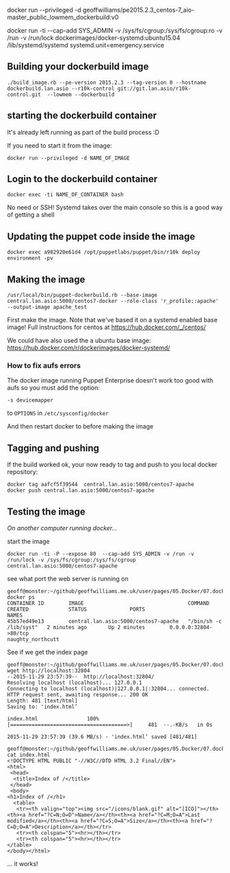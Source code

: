 docker run --privileged -d geoffwilliams/pe2015.2.3_centos-7_aio-master_public_lowmem_dockerbuild:v0


docker run -ti --cap-add SYS_ADMIN -v /sys/fs/cgroup:/sys/fs/cgroup:ro -v /run -v /run/lock dockerimages/docker-systemd:ubuntu15.04  /lib/systemd/systemd   systemd.unit=emergency.service

## Building your dockerbuild image
```
./build_image.rb --pe-version 2015.2.3 --tag-version 0 --hostname dockerbuild.lan.asio --r10k-control git://git.lan.asio/r10k-control.git  --lowmem --dockerbuild
```

## starting the dockerbuild container
It's already left running as part of the build process :D

If you need to start it from the image:
```
docker run --privileged -d NAME_OF_IMAGE
```

## Login to the dockerbuild container
```
docker exec -ti NAME_OF_CONTAINER bash
```
No need or SSH!  Systemd takes over the main console so this is a good way of 
getting a shell

## Updating the puppet code inside the image
```
docker exec a982920e61d4 /opt/puppetlabs/puppet/bin/r10k deploy environment -pv
```


## Making the image
```shell
/usr/local/bin/puppet-dockerbuild.rb --base-image central.lan.asio:5000/centos7-docker --role-class 'r_profile::apache' --output-image apache_test
```
First make the image. Note that we've based it on a systemd enabled base image!  Full instructions for centos at https://hub.docker.com/_/centos/

We could have also used the a ubuntu base image:  https://hub.docker.com/r/dockerimages/docker-systemd/

### How to fix aufs errors
The docker image running Puppet Enterprise doesn't work too good with aufs so you must add the option:
```
-s devicemapper
```
to `OPTIONS` in `/etc/sysconfig/docker`

And then restart docker to before making the image

## Tagging and pushing
If the build worked ok, your now ready to tag and push to you local docker repository:
```
docker tag aafcf5f39544  central.lan.asio:5000/centos7-apache
docker push central.lan.asio:5000/centos7-apache
```

## Testing the image
_On another computer running docker..._

start the image
```shell
docker run -ti -P --expose 80  --cap-add SYS_ADMIN -v /run -v /run/lock -v /sys/fs/cgroup:/sys/fs/cgroup  central.lan.asio:5000/centos7-apache
```


see what port the web server is running on 
```shell
geoff@monster:~/github/geoffwilliams.me.uk/user/pages/05.Docker/07.dockerbuild2$ docker ps
CONTAINER ID        IMAGE                                  COMMAND                  CREATED             STATUS              PORTS                                                                                                                        NAMES
45b57ed49e13        central.lan.asio:5000/centos7-apache   "/bin/sh -c /lib/syst"   2 minutes ago       Up 2 minutes        0.0.0.0:32804->80/tcp                                                                                                        naughty_northcutt
```

See if we get the index page
```shell
geoff@monster:~/github/geoffwilliams.me.uk/user/pages/05.Docker/07.dockerbuild2$ wget http://localhost:32804
--2015-11-29 23:57:39--  http://localhost:32804/
Resolving localhost (localhost)... 127.0.0.1
Connecting to localhost (localhost)|127.0.0.1|:32804... connected.
HTTP request sent, awaiting response... 200 OK
Length: 481 [text/html]
Saving to: 'index.html’

index.html                100%[======================================>]     481  --.-KB/s   in 0s     

2015-11-29 23:57:39 (39.6 MB/s) - 'index.html’ saved [481/481]

geoff@monster:~/github/geoffwilliams.me.uk/user/pages/05.Docker/07.dockerbuild2$ cat index.html 
<!DOCTYPE HTML PUBLIC "-//W3C//DTD HTML 3.2 Final//EN">
<html>
 <head>
  <title>Index of /</title>
 </head>
 <body>
<h1>Index of /</h1>
  <table>
   <tr><th valign="top"><img src="/icons/blank.gif" alt="[ICO]"></th><th><a href="?C=N;O=D">Name</a></th><th><a href="?C=M;O=A">Last modified</a></th><th><a href="?C=S;O=A">Size</a></th><th><a href="?C=D;O=A">Description</a></th></tr>
   <tr><th colspan="5"><hr></th></tr>
   <tr><th colspan="5"><hr></th></tr>
</table>
</body></html>
```
... it works!
